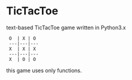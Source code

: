 # TicTacToe
text-based TicTacToe game written in Python3.x
```
 O  | X | O 
 ---|---|---
 X  | X | X
 ---|---|---
 X  | O | O
```
this game uses only functions.


